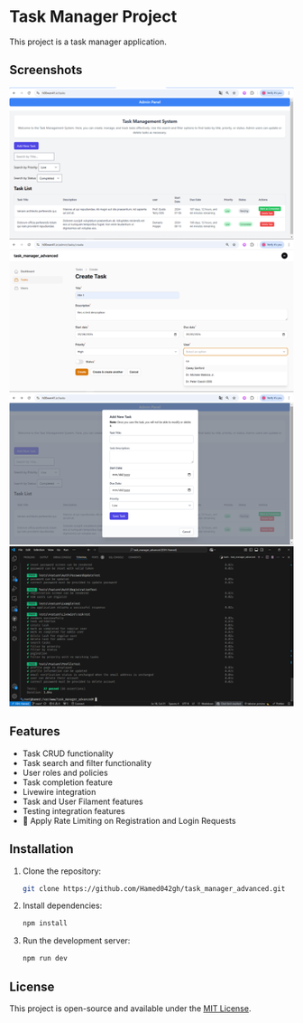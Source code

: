 # Task Manager Project

This project is a task manager application.

## Screenshots

![Task Image](https://github.com/Hamed042gh/task_manager_advanced/blob/main/public/images/2.png?raw=true)
![Task Image](https://github.com/Hamed042gh/task_manager_advanced/blob/main/public/images/1.png?raw=true)
![Task Image](https://github.com/Hamed042gh/task_manager_advanced/blob/main/public/images/3.png?raw=true)
![Task Image](https://github.com/Hamed042gh/task_manager_advanced/blob/main/public/images/4.png?raw=true)

## Features
- Task CRUD functionality
- Task search and filter functionality
- User roles and policies
- Task completion feature
- Livewire integration
- Task and User Filament features
- Testing integration features
- 🚫 Apply Rate Limiting on Registration and Login Requests

## Installation

1. Clone the repository:
    ```bash
    git clone https://github.com/Hamed042gh/task_manager_advanced.git
    ```

2. Install dependencies:
    ```bash
    npm install
    ```

3. Run the development server:
    ```bash
    npm run dev
    ```

## License

This project is open-source and available under the [MIT License](LICENSE).
